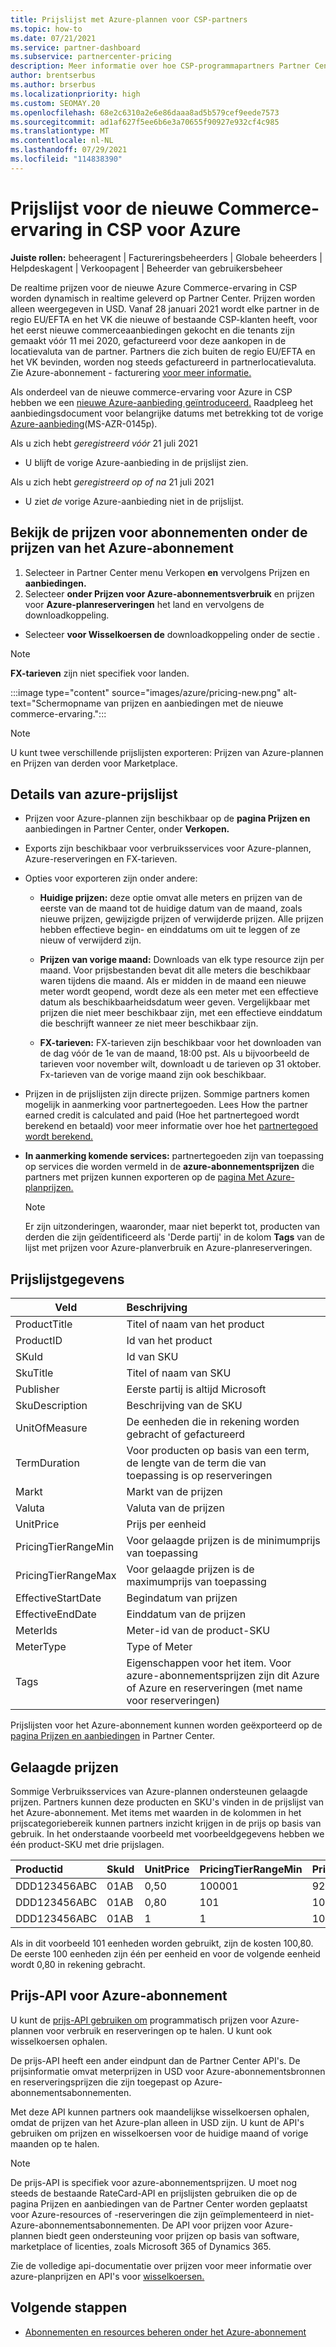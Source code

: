 ```yaml
---
title: Prijslijst met Azure-plannen voor CSP-partners
ms.topic: how-to
ms.date: 07/21/2021
ms.service: partner-dashboard
ms.subservice: partnercenter-pricing
description: Meer informatie over hoe CSP-programmapartners Partner Center de prijslijst voor abonnementen onder het Azure-plan te bekijken.
author: brentserbus
ms.author: brserbus
ms.localizationpriority: high
ms.custom: SEOMAY.20
ms.openlocfilehash: 68e2c6310a2e6e86daaa8ad5b579cef9eede7573
ms.sourcegitcommit: ad1af627f5ee6b6e3a70655f90927e932cf4c985
ms.translationtype: MT
ms.contentlocale: nl-NL
ms.lasthandoff: 07/29/2021
ms.locfileid: "114838390"
---
```

# <a name="price-list-for-the-new-commerce-experience-in-csp-for-azure"></a>Prijslijst voor de nieuwe Commerce-ervaring in CSP voor Azure

**Juiste rollen:** beheeragent | Factureringsbeheerders | Globale beheerders | Helpdeskagent | Verkoopagent | Beheerder van gebruikersbeheer

De realtime prijzen voor de nieuwe Azure Commerce-ervaring in CSP worden dynamisch in realtime geleverd op Partner Center. Prijzen worden alleen weergegeven in USD. Vanaf 28 januari 2021 wordt elke partner in de regio EU/EFTA en het VK die nieuwe of bestaande CSP-klanten heeft, voor het eerst nieuwe commerceaanbiedingen gekocht en die tenants zijn gemaakt vóór 11 mei 2020, gefactureerd voor deze aankopen in de locatievaluta van de partner. Partners die zich buiten de regio EU/EFTA en het VK bevinden, worden nog steeds gefactureerd in partnerlocatievaluta. Zie Azure-abonnement - facturering [voor meer informatie.](azure-plan-billing.md)

Als onderdeel van de nieuwe commerce-ervaring voor Azure in CSP hebben we een [nieuwe Azure-aanbieding geïntroduceerd.](./azure-plan-lp.md) Raadpleeg het aanbiedingsdocument voor belangrijke datums met betrekking tot de vorige [Azure-aanbieding](https://go.microsoft.com/fwlink/p/?linkid=2164140)(MS-AZR-0145p).

Als u zich hebt *geregistreerd vóór* 21 juli 2021
- U blijft de vorige Azure-aanbieding in de prijslijst zien.

Als u zich hebt *geregistreerd op of na* 21 juli 2021
- U ziet *de* vorige Azure-aanbieding niet in de prijslijst.

## <a name="see-pricing-for-subscriptions-under-the-azure-plan-pricing"></a>Bekijk de prijzen voor abonnementen onder de prijzen van het Azure-abonnement

1.  Selecteer in Partner Center menu Verkopen **en** vervolgens Prijzen en **aanbiedingen.**
2.  Selecteer **onder Prijzen voor Azure-abonnementsverbruik** en prijzen voor **Azure-planreserveringen** het land en vervolgens de downloadkoppeling.
   - Selecteer **voor Wisselkoersen de** downloadkoppeling onder de sectie .

   > [!NOTE] 
   > **FX-tarieven** zijn niet specifiek voor landen.

   :::image type="content" source="images/azure/pricing-new.png" alt-text="Schermopname van prijzen en aanbiedingen met de nieuwe commerce-ervaring.":::

   > [!NOTE] 
   > U kunt twee verschillende prijslijsten exporteren: Prijzen van Azure-plannen en Prijzen van derden voor Marketplace.

## <a name="azure-price-list-specifics"></a>Details van azure-prijslijst

- Prijzen voor Azure-plannen zijn beschikbaar op de **pagina Prijzen en** aanbiedingen in Partner Center, onder **Verkopen.**

- Exports zijn beschikbaar voor verbruiksservices voor Azure-plannen, Azure-reserveringen en FX-tarieven.

- Opties voor exporteren zijn onder andere:

  - **Huidige prijzen:** deze optie omvat alle meters en prijzen van de eerste van de maand tot de huidige datum van de maand, zoals nieuwe prijzen, gewijzigde prijzen of verwijderde prijzen. Alle prijzen hebben effectieve begin- en einddatums om uit te leggen of ze nieuw of verwijderd zijn.

  - **Prijzen van vorige maand:** Downloads van elk type resource zijn per maand. Voor prijsbestanden bevat dit alle meters die beschikbaar waren tijdens die maand. Als er midden in de maand een nieuwe meter wordt geopend, wordt deze als een meter met een effectieve datum als beschikbaarheidsdatum weer geven. Vergelijkbaar met prijzen die niet meer beschikbaar zijn, met een effectieve einddatum die beschrijft wanneer ze niet meer beschikbaar zijn.

  - **FX-tarieven:** FX-tarieven zijn beschikbaar voor het downloaden van de dag vóór de 1e van de maand, 18:00 pst. Als u bijvoorbeeld de tarieven voor november wilt, downloadt u de tarieven op 31 oktober. Fx-tarieven van de vorige maand zijn ook beschikbaar.

- Prijzen in de prijslijsten zijn directe prijzen. Sommige partners komen mogelijk in aanmerking voor partnertegoeden. Lees How the partner earned credit is calculated and paid (Hoe het partnertegoed wordt berekend en betaald) voor meer informatie over hoe het [partnertegoed wordt berekend.](partner-earned-credit-explanation.md)

- **In aanmerking komende services:** partnertegoeden zijn van toepassing op services die worden vermeld in de **azure-abonnementsprijzen** die partners met prijzen kunnen exporteren op de [pagina Met Azure-planprijzen.](https://partner.microsoft.com/commerce/sales)
   > [!NOTE]
   > Er zijn uitzonderingen, waaronder, maar niet beperkt tot, producten van derden die zijn geïdentificeerd als 'Derde partij' in de kolom **Tags** van de lijst met prijzen voor Azure-planverbruik en Azure-planreserveringen.

## <a name="price-list-data"></a>Prijslijstgegevens

|**Veld**   |**Beschrijving**   |
|--------------------------|:---------------------------|
|ProductTitle  |Titel of naam van het product|
|ProductID   |Id van het product|
|SKuId|Id van SKU|
|SkuTitle|Titel of naam van SKU|
|Publisher|Eerste partij is altijd Microsoft|
|SkuDescription|Beschrijving van de SKU|
|UnitOfMeasure|De eenheden die in rekening worden gebracht of gefactureerd|
|TermDuration|Voor producten op basis van een term, de lengte van de term die van toepassing is op reserveringen|
|Markt|Markt van de prijzen|
|Valuta|Valuta van de prijzen|
|UnitPrice|Prijs per eenheid|
|PricingTierRangeMin|Voor gelaagde prijzen is de minimumprijs van toepassing|
|PricingTierRangeMax|Voor gelaagde prijzen is de maximumprijs van toepassing|
|EffectiveStartDate|Begindatum van prijzen|
|EffectiveEndDate|Einddatum van de prijzen|
|MeterIds|Meter-id van de product-SKU|
|MeterType|Type of Meter|
|Tags|Eigenschappen voor het item. Voor azure-abonnementsprijzen zijn dit Azure of Azure en reserveringen (met name voor reserveringen)|

Prijslijsten voor het Azure-abonnement kunnen worden geëxporteerd op de [pagina Prijzen en aanbiedingen](https://partner.microsoft.com/dashboard/sell/pricingandoffers) in Partner Center.

## <a name="tiered-pricing"></a>Gelaagde prijzen

Sommige Verbruiksservices van Azure-plannen ondersteunen gelaagde prijzen. Partners kunnen deze producten en SKU's vinden in de prijslijst van het Azure-abonnement. Met items met waarden in de kolommen in het prijscategoriebereik kunnen partners inzicht krijgen in de prijs op basis van gebruik. In het onderstaande voorbeeld met voorbeeldgegevens hebben we één product-SKU met drie prijslagen.

|**Productid**   |**SkuId**   |**UnitPrice**   |**PricingTierRangeMin**   |**PricingTierRangeMax**   |
|:---------------|:-----------|:---------------|:-------------------------|:-------------------------|
|DDD123456ABC|01AB|0,50|100001|9223372036854780000|
|DDD123456ABC|01AB|0,80|101|100000|
|DDD123456ABC|01AB|1|1|100|

Als in dit voorbeeld 101 eenheden worden gebruikt, zijn de kosten 100,80. De eerste 100 eenheden zijn één per eenheid en voor de volgende eenheid wordt 0,80 in rekening gebracht.

## <a name="pricing-api-for-azure-plan"></a>Prijs-API voor Azure-abonnement

U kunt de [prijs-API gebruiken om](/partner/develop/pricing) programmatisch prijzen voor Azure-plannen voor verbruik en reserveringen op te halen. U kunt ook wisselkoersen ophalen.

De prijs-API heeft een ander eindpunt dan de Partner Center API's. De prijsinformatie omvat meterprijzen in USD voor Azure-abonnementsbronnen en reserveringsprijzen die zijn toegepast op Azure-abonnementsabonnementen.

Met deze API kunnen partners ook maandelijkse wisselkoersen ophalen, omdat de prijzen van het Azure-plan alleen in USD zijn. U kunt de API's gebruiken om prijzen en wisselkoersen voor de huidige maand of vorige maanden op te halen.

> [!NOTE]
> De prijs-API is specifiek voor azure-abonnementsprijzen. U moet nog steeds de bestaande RateCard-API en prijslijsten gebruiken die op de pagina Prijzen en aanbiedingen van de Partner Center worden geplaatst voor Azure-resources of -reserveringen die zijn geïmplementeerd in niet-Azure-abonnementsabonnementen. De API voor prijzen voor Azure-plannen biedt geen ondersteuning voor prijzen op basis van software, marketplace of licenties, zoals Microsoft 365 of Dynamics 365.

Zie de volledige api-documentatie over prijzen voor meer informatie over azure-planprijzen en API's voor [wisselkoersen.](/partner/develop/pricing)

## <a name="next-steps"></a>Volgende stappen

- [Abonnementen en resources beheren onder het Azure-abonnement](azure-plan-manage.md)
